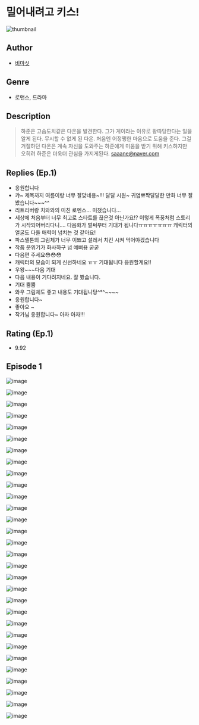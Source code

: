 # 밀어내려고 키스!
![thumbnail](https://image-comic.pstatic.net/user_contents_data/challenge_comic/2023/05/23/324329/upload_3833800663832342837_480x623.jpeg)

## Author
- [비마싯](https://comic.naver.com/artistTitle?id=324329)

## Genre
- 로맨스, 드라마

## Description
> 하준은 고슴도치같은 다온을 발견한다. 그가 게이라는 이유로 왕따당한다는 일을 알게 된다. 무시할 수 없게 된 다온. 처음엔 어정쩡한 마음으로 도움을 준다. 그걸 거절하던 다온은 계속 자신을 도와주는 하준에게 미움을 받기 위해 키스하지만 오히려 하준은 더욱더 관심을 가지게된다. saaane@naver.com

## Replies (Ep.1)
- 응원합니다
- 캬~ 제목까지 여름이랑 너무 잘맞네용~!!! 달달 시원~ 귀염뽀짝달달한 만화 너무 잘 봤습니다~~~^^
- 리트리버랑 치와와의 미친 로멘스... 미쳤습니다...
- 세상에 처음부터 너무 최고로 스타트를 끊은것 아닌가요!? 이렇게 폭풍처럼 스토리가 시작되어버리다니.... 다음화가 벌써부터 기대가 됩니다ㅠㅠㅠㅠㅠㅠㅠ 캐릭터의 얼굴도 다들 매력이 넘치는 것 같아요!
- 파스텔톤의 그림체가 너무 이쁘고 설레서 치킨 시켜 먹어야겠습니다
- 작품 분위기가 화사하구 넘 예뻐용 굳굳
- 다음편 주세요😳😳😳
- 캐릭터의 모습이 되게 신선하네요 ㅠㅠ 기대됩니다 응원할게요!!
- 우왕~~~다음 기대
- 다음 내용이 기다려지네요. 잘 봤습니다.
- 기대 뿜뿜
- 와우 그림체도 좋고 내용도 기대됩니당^*^~~~~
- 응원합니다~
- 좋아요 ~
- 작가님 응원합니다~ 아자 아자!!!

## Rating (Ep.1)
- 9.92

## Episode 1
![image](https://image-comic.pstatic.net/user_contents_data/challenge_comic/2023/05/23/324329/upload_7089282859376457529.jpeg)

![image](https://image-comic.pstatic.net/user_contents_data/challenge_comic/2023/05/23/324329/upload_4063430171254208612.jpeg)

![image](https://image-comic.pstatic.net/user_contents_data/challenge_comic/2023/05/23/324329/upload_3473740103554577764.jpeg)

![image](https://image-comic.pstatic.net/user_contents_data/challenge_comic/2023/05/23/324329/upload_3775760752932237410.jpeg)

![image](https://image-comic.pstatic.net/user_contents_data/challenge_comic/2023/05/23/324329/upload_7291950341052248119.jpeg)

![image](https://image-comic.pstatic.net/user_contents_data/challenge_comic/2023/05/23/324329/upload_7364565373694665523.jpeg)

![image](https://image-comic.pstatic.net/user_contents_data/challenge_comic/2023/05/23/324329/upload_7363720961719480887.jpeg)

![image](https://image-comic.pstatic.net/user_contents_data/challenge_comic/2023/05/23/324329/upload_3558468662861378917.jpeg)

![image](https://image-comic.pstatic.net/user_contents_data/challenge_comic/2023/05/23/324329/upload_7076617598690419251.jpeg)

![image](https://image-comic.pstatic.net/user_contents_data/challenge_comic/2023/05/23/324329/upload_3761127150009399393.jpeg)

![image](https://image-comic.pstatic.net/user_contents_data/challenge_comic/2023/05/23/324329/upload_3976788848292619365.jpeg)

![image](https://image-comic.pstatic.net/user_contents_data/challenge_comic/2023/05/23/324329/upload_3486739613202277942.jpeg)

![image](https://image-comic.pstatic.net/user_contents_data/challenge_comic/2023/05/23/324329/upload_3486691436520683059.jpeg)

![image](https://image-comic.pstatic.net/user_contents_data/challenge_comic/2023/05/23/324329/upload_7219378393830471779.jpeg)

![image](https://image-comic.pstatic.net/user_contents_data/challenge_comic/2023/05/23/324329/upload_3545566783088255282.jpeg)

![image](https://image-comic.pstatic.net/user_contents_data/challenge_comic/2023/05/23/324329/upload_7161340672457519206.jpeg)

![image](https://image-comic.pstatic.net/user_contents_data/challenge_comic/2023/05/23/324329/upload_3702349458197013090.jpeg)

![image](https://image-comic.pstatic.net/user_contents_data/challenge_comic/2023/05/23/324329/upload_7363496864013365858.jpeg)

![image](https://image-comic.pstatic.net/user_contents_data/challenge_comic/2023/05/23/324329/upload_7076618697416520242.jpeg)

![image](https://image-comic.pstatic.net/user_contents_data/challenge_comic/2023/05/23/324329/upload_4120902734926406499.jpeg)

![image](https://image-comic.pstatic.net/user_contents_data/challenge_comic/2023/05/23/324329/upload_3545567882596595553.jpeg)

![image](https://image-comic.pstatic.net/user_contents_data/challenge_comic/2023/05/23/324329/upload_3991095697756861496.jpeg)

![image](https://image-comic.pstatic.net/user_contents_data/challenge_comic/2023/05/23/324329/upload_7147603361345594721.jpeg)

![image](https://image-comic.pstatic.net/user_contents_data/challenge_comic/2023/05/23/324329/upload_7364060929855796529.jpeg)

![image](https://image-comic.pstatic.net/user_contents_data/challenge_comic/2023/05/23/324329/upload_3978192722660373047.jpeg)

![image](https://image-comic.pstatic.net/user_contents_data/challenge_comic/2023/05/23/324329/upload_3847822735621317425.jpeg)

![image](https://image-comic.pstatic.net/user_contents_data/challenge_comic/2023/05/23/324329/upload_7220176445981733986.jpeg)

![image](https://image-comic.pstatic.net/user_contents_data/challenge_comic/2023/05/23/324329/upload_3775204180283975269.jpeg)

![image](https://image-comic.pstatic.net/user_contents_data/challenge_comic/2023/05/23/324329/upload_7220737176239093601.jpeg)

![image](https://image-comic.pstatic.net/user_contents_data/challenge_comic/2023/05/23/324329/upload_7004557817778942562.jpeg)
